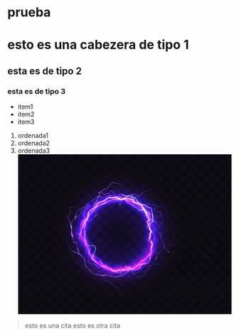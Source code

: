 # prueba
# esto es una cabezera de tipo 1
## esta es de tipo 2
### esta es de tipo 3

* item1
* item2
* item3

1. ordenada1
2. ordenada2
3. ordenada3 
![logotipo](/logotipo/circulo-brillante-iluminacion-purpura-aislado-sobre-fondo-oscuro_1441-2396.png)
> esto es una cita
> esto es otra cita
